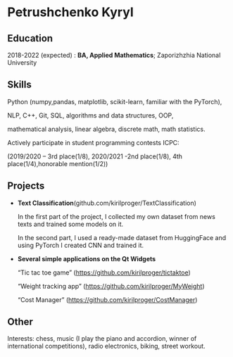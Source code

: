 Petrushchenko Kyryl 
============


Education
---------

2018-2022 (expected)
:   **BA, Applied Mathematics**; Zaporizhzhia National University

Skills
----------

Python (numpy,pandas, matplotlib, scikit-learn, familiar with the PyTorch), 

NLP, С++, Git, SQL, algorithms and data structures, OOP, 

mathematical analysis, linear algebra, discrete math, math statistics.

Actively participate in student programming contests ICPC:

(2019/2020 – 3rd place(1/8), 2020/2021 -2nd place(1/8), 4th place(1/4),honorable mention(1/2))

Projects
--------------------

* **Text Classification**(github.com/kirilproger/TextClassification)

    In the first part of the project, I collected my own dataset from news texts and trained some models on it. 
    
    In the second part, I used a ready-made dataset from HuggingFace and using PyTorch I created CNN and trained it.

* **Several simple applications on the Qt Widgets**

    “Tic tac toe game” (https://github.com/kirilproger/tictaktoe) 
    
    “Weight tracking app” (https://github.com/kirilproger/MyWeight) 
    
    “Cost Manager” (https://github.com/kirilproger/CostManager) 
     

Other
----------

Interests: chess, music (I play the piano and accordion, winner of international competitions), 
radio electronics, biking, street workout.
